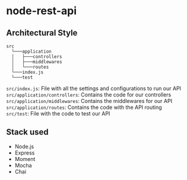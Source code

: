 # node-rest-api

## Architectural Style
```
src
  └───application
  │   ├───controllers
  │   ├───middlewares
  │   └───routes
  └───index.js
  └───test
```

  `src/index.js`: File with all the settings and configurations to run our API<br/>
  `src/application/controllers`: Contains the code for our controllers<br/>
  `src/application/middlewares`: Contains the middlewares for our API<br/>
  `src/application/routes`: Contains the code with the API routing<br/>
  `src/test`: File with the code to test our API<br/>

  ## Stack used
- Node.js
- Express
- Moment
- Mocha
- Chai